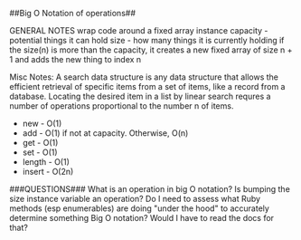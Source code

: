 ##Big O Notation of operations##

GENERAL NOTES
wrap code around a fixed array instance
capacity - potential things it can hold
size - how many things it is currently holding
if the size(n) is more than the capacity, it creates a new fixed array of size n + 1 and adds the new thing to index n


Misc Notes:
A search data structure is any data structure that allows the efficient retrieval of specific items from a set of items, like a record from a database.
Locating the desired item in a list by linear search requres a number of operations proportional to the number n of items.


* new - O(1)
* add - O(1) if not at capacity. Otherwise, O(n)
* get - O(1)
* set - O(1)
* length - O(1)
* insert - O(2n)

###QUESTIONS###
What is an operation in big O notation? Is bumping the size instance variable an operation?
Do I need to assess what Ruby methods (esp enumerables) are doing "under the hood" to accurately determine something Big O notation? Would I have to read the docs for that?
